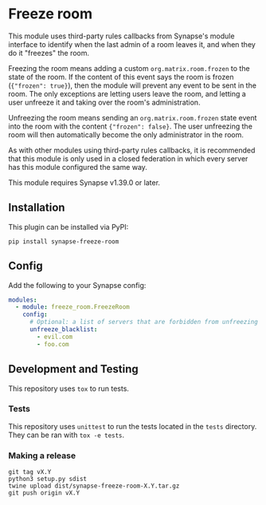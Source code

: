 # Freeze room

This module uses third-party rules callbacks from Synapse's module interface to identify
when the last admin of a room leaves it, and when they do it "freezes" the room.

Freezing the room means adding a custom `org.matrix.room.frozen` to the state of the room.
If the content of this event says the room is frozen (`{"frozen": true}`), then the module
will prevent any event to be sent in the room. The only exceptions are letting users leave
the room, and letting a user unfreeze it and taking over the room's administration.

Unfreezing the room means sending an `org.matrix.room.frozen` state event into the room
with the content `{"frozen": false}`. The user unfreezing the room will then automatically
become the only administrator in the room.

As with other modules using third-party rules callbacks, it is recommended that this
module is only used in a closed federation in which every server has this module
configured the same way.

This module requires Synapse v1.39.0 or later.

## Installation

This plugin can be installed via PyPI:

```
pip install synapse-freeze-room
```

## Config

Add the following to your Synapse config:

```yaml
modules:
  - module: freeze_room.FreezeRoom
    config:
      # Optional: a list of servers that are forbidden from unfreezing rooms.
      unfreeze_blacklist:
        - evil.com
        - foo.com
```

## Development and Testing

This repository uses `tox` to run tests.

### Tests

This repository uses `unittest` to run the tests located in the `tests`
directory. They can be ran with `tox -e tests`.

### Making a release

```
git tag vX.Y
python3 setup.py sdist
twine upload dist/synapse-freeze-room-X.Y.tar.gz
git push origin vX.Y
```